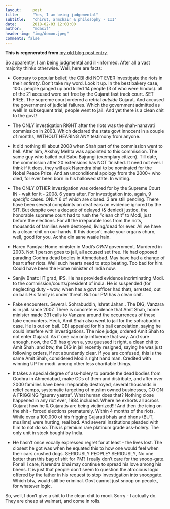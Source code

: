 ```yaml
---
layout:     post
title:      "Yes, I am being judgemental"
subtitle:   "chirut, armchair & philosophy - III"
date:       2018-02-03 12:00:00
author:     "mdasif"
header-img: "img/demon.jpeg"
comments: false
---
```


**This is regenerated from** <a target="_blank" href="https://bawlipoonch.tumblr.com/post/98328304202/yes-i-am-being-judgemental">my old blog post entry</a>.

So apparently, I am being judgmental and ill-informed. After all a vast majority thinks otherwise. Well, here are facts:

* Contrary to popular belief, the CBI did NOT EVER investigate the riots in their _entirety_. Don’t take my word. Look it up.
In the best bakery case, 100+ people ganged up and killed 14 people (3 of who were hindus). all of the 21 accused were set free by the Gujarat fast track court. SET FREE. The supreme court ordered a retrial _outside_ Gujarat. And accused the government of judicial failures. Which the government admitted as well! In subsequent trial, people went to jail. And yet there is a clean chit to the govt!

* The ONLY investigation RIGHT after the riots was the shah-nanavati commission in 2003. Which declared the state govt innocent in a couple of months, WITHOUT HEARING ANY testimony from anyone.

* It did nothing till about 2008 when Shah part of the commission went to hell. After him, Akshay Mehta was appointed to this commission. The same guy who bailed out Babu Bajrangi (exemplary citizen). Till date, the commission after 20 extensions has NOT finished. It need not ever. I think if it does, they will ask Narendra bhai to be nominated for the Nobel Peace Prize. And an unconditional apology from the 2000+ who died, for ever been born in his hallowed state. In writing.

* The ONLY OTHER investigation was ordered for by the Supreme Court IN - wait for it - 2008. 6 years after. For investigation into, again, 9 _specific_ cases. ONLY 6 of which are closed. 3 are still pending. There have been several complaints on deaf ears on evidence ignored by the SIT. But despite over a decade of delayed (& denied) justice, the honorable supreme court had to rush the “clean chit” to Modi, just before the elections. For all the irreparable loss from the riots, thousands of families were destroyed, living/dead for ever. All we have is a clean-chit on our hands. If this doesn’t make your organs churn, well, good for you. Achhe din aane waale hain.

* Haren Pandya: Home minister in Modi’s _OWN_ government. Murdered in 2003. Not 1 person goes to jail, all accused set free. He had opposed parading Godhra dead bodies in Ahmedabad. May have had a change of heart after riots. Well such hearts need to stop beating. Too bad for him. Could have been the Home minister of India now.

* Sanjiv Bhatt: IIT grad, IPS. He has provided evidence incriminating Modi. to the commission/courts/president of india. He is suspended  (for neglecting duty - wow, when has a govt officer had that), arrested, out on bail. His family is under threat. But our PM has a clean chit.

* Fake encounters. Several. Sohrabuddin, Ishrat Jahan.. The DIG, Vanzara is in jail. since 2007. There is concrete evidence that Amit Shah, home minister made 331 calls to Vanzara around the occurrences of these fake encounters. Heck, Amit Shah also went to jail for the sohrabuddin case. He is out on bail. CBI appealed for his bail cancelation, saying he could interfere with investigations. The nice judge, ordered Amit Shah to not enter Gujarat. As if one can only influence that way. And sure enough, now, the CBI has given a, you guessed it right, a clean chit to Amit Shah. and btw, the DIG in jail recently resigned, saying he was just following orders, if not abundantly clear. If you are confused, this is the same Amit Shah, considered Modi’s right hand man. Credited with winning UP for modi. among other less charitable things.

* It takes a special degree of ass-holery to parade the dead bodies from Godhra in Ahmedabad, make CDs of them and distribute, and after over 2000 families have been irreparably destroyed, several thousands in relief camps, systematic targeting of muslim owned businesses, GO ON A FRIGGING “gaurav yaatra”. What human does that? Nothing close happened in any riot ever, 1984 included. Where he exhorts all across Gujarat how he & Gujaratis are being victimized!!! And then the icing on the shit - forced elections prematurely. Within 4 months of the riots. While over a 100,000 of his frigging Gujarati bhais and bhens (BUT, muslims) were hurting, real bad. And several institutions pleaded with him to not do so. This is premium rare platinum grade ass-holery. The only unit in stock bought by India.

* He hasn’t once vocally expressed regret for at least - the lives lost. The closest he got was when he equated this to how one would feel when their cars crushed dogs. SERIOUSLY PEOPLE? SERIOUSLY, No one better than this bag of shit for PM?
I really don’t care for the snoop-gate. For all I care, Narendra bhai may continue to spread his love among his bhens. It is just that people don’t seem to question the atrocious logic offered by the father in his request to stop investigation into snoopgate. Which btw, would still be criminal. Govt cannot just snoop on people., for whatever logic.

So, well, I don’t give a shit to the clean chit to modi. Sorry - I actually do. They are cheap at walmart, and come in rolls.
